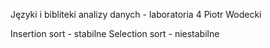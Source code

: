 Języki i bibliteki analizy danych - laboratoria 4 
Piotr Wodecki

Insertion sort - stabilne
Selection sort - niestabilne
